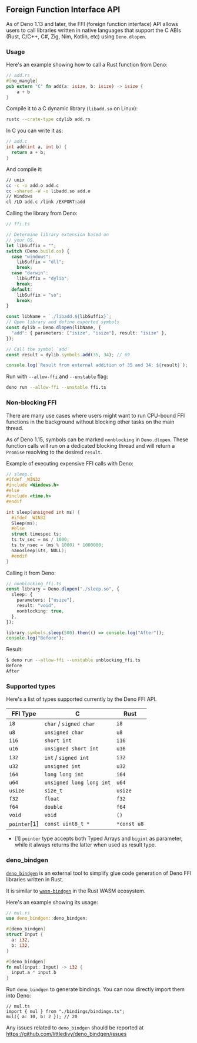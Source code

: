## Foreign Function Interface API

As of Deno 1.13 and later, the FFI (foreign function interface) API allows users
to call libraries written in native languages that support the C ABIs (Rust,
C/C++, C#, Zig, Nim, Kotlin, etc) using `Deno.dlopen`.

### Usage

Here's an example showing how to call a Rust function from Deno:

```rust
// add.rs
#[no_mangle]
pub extern "C" fn add(a: isize, b: isize) -> isize {
    a + b
}
```

Compile it to a C dynamic library (`libadd.so` on Linux):

```sh
rustc --crate-type cdylib add.rs
```

In C you can write it as:

```c
// add.c
int add(int a, int b) {
  return a + b;
}
```

And compile it:

```sh
// unix
cc -c -o add.o add.c
cc -shared -W -o libadd.so add.o
// Windows
cl /LD add.c /link /EXPORT:add
```

Calling the library from Deno:

```typescript
// ffi.ts

// Determine library extension based on
// your OS.
let libSuffix = "";
switch (Deno.build.os) {
  case "windows":
    libSuffix = "dll";
    break;
  case "darwin":
    libSuffix = "dylib";
    break;
  default:
    libSuffix = "so";
    break;
}

const libName = `./libadd.${libSuffix}`;
// Open library and define exported symbols
const dylib = Deno.dlopen(libName, {
  "add": { parameters: ["isize", "isize"], result: "isize" },
});

// Call the symbol `add`
const result = dylib.symbols.add(35, 34); // 69

console.log(`Result from external addition of 35 and 34: ${result}`);
```

Run with `--allow-ffi` and `--unstable` flag:

```sh
deno run --allow-ffi --unstable ffi.ts
```

### Non-blocking FFI

There are many use cases where users might want to run CPU-bound FFI functions
in the background without blocking other tasks on the main thread.

As of Deno 1.15, symbols can be marked `nonblocking` in `Deno.dlopen`. These
function calls will run on a dedicated blocking thread and will return a
`Promise` resolving to the desired `result`.

Example of executing expensive FFI calls with Deno:

```c
// sleep.c
#ifdef _WIN32
#include <Windows.h>
#else
#include <time.h>
#endif

int sleep(unsigned int ms) {
  #ifdef _WIN32
  Sleep(ms);
  #else
  struct timespec ts;
  ts.tv_sec = ms / 1000;
  ts.tv_nsec = (ms % 1000) * 1000000;
  nanosleep(&ts, NULL);
  #endif
}
```

Calling it from Deno:

```typescript
// nonblocking_ffi.ts
const library = Deno.dlopen("./sleep.so", {
  sleep: {
    parameters: ["usize"],
    result: "void",
    nonblocking: true,
  },
});

library.symbols.sleep(500).then(() => console.log("After"));
console.log("Before");
```

Result:

```sh
$ deno run --allow-ffi --unstable unblocking_ffi.ts
Before
After
```

### Supported types

Here's a list of types supported currently by the Deno FFI API.

| FFI Type     | C                        | Rust        |
| ------------ | ------------------------ | ----------- |
| `i8`         | `char` / `signed char`   | `i8`        |
| `u8`         | `unsigned char`          | `u8`        |
| `i16`        | `short int`              | `i16`       |
| `u16`        | `unsigned short int`     | `u16`       |
| `i32`        | `int` / `signed int`     | `i32`       |
| `u32`        | `unsigned int`           | `u32`       |
| `i64`        | `long long int`          | `i64`       |
| `u64`        | `unsigned long long int` | `u64`       |
| `usize`      | `size_t`                 | `usize`     |
| `f32`        | `float`                  | `f32`       |
| `f64`        | `double`                 | `f64`       |
| `void`       | `void`                   | `()`        |
| `pointer`[1] | `const uint8_t *`        | `*const u8` |

- [1] `pointer` type accepts both Typed Arrays and `bigint` as parameter, while
  it always returns the latter when used as result type.

### deno_bindgen

[`deno_bindgen`](https://github.com/littledivy/deno_bindgen) is an external tool
to simplify glue code generation of Deno FFI libraries written in Rust.

It is similar to [`wasm-bindgen`](https://github.com/rustwasm/wasm-bindgen) in
the Rust WASM ecosystem.

Here's an example showing its usage:

```rust
// mul.rs
use deno_bindgen::deno_bindgen;

#[deno_bindgen]
struct Input {
  a: i32,
  b: i32,
}

#[deno_bindgen]
fn mul(input: Input) -> i32 {
  input.a * input.b
}
```

Run `deno_bindgen` to generate bindings. You can now directly import them into
Deno:

```ts, ignore
// mul.ts
import { mul } from "./bindings/bindings.ts";
mul({ a: 10, b: 2 }); // 20
```

Any issues related to `deno_bindgen` should be reported at
https://github.com/littledivy/deno_bindgen/issues
